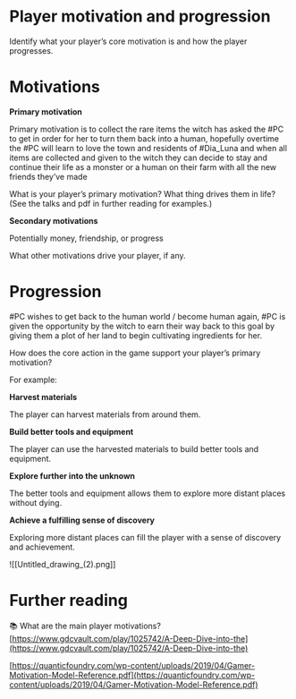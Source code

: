 # Player motivation and progression

Identify what your player’s core motivation is and how the player progresses.

# Motivations

**Primary motivation**

Primary motivation is to collect the rare items the witch has asked the #PC to get in order for her to turn them back into a human, hopefully overtime the #PC will learn to love the town and residents of #Dia_Luna and when all items are collected and given to the witch they can decide to stay and continue their life as a monster or a human on their farm with all the new friends they’ve made

What is your player’s primary motivation? What thing drives them in life? (See the talks and pdf in further reading for examples.)

**Secondary motivations**

Potentially money, friendship, or progress

What other motivations drive your player, if any.

# Progression


#PC wishes to get back to the human world / become human again, #PC is given the opportunity by the witch to earn their way back to this goal by giving them a plot of her land to begin cultivating ingredients for her.

How does the core action in the game support your player’s primary motivation?

For example:

**Harvest materials**

The player can harvest materials from around them.

**Build better tools and equipment**

The player can use the harvested materials to build better tools and equipment.

**Explore further into the unknown**

The better tools and equipment allows them to explore more distant places without dying.

**Achieve a fulfilling sense of discovery**

Exploring more distant places can fill the player with a sense of discovery and achievement.

![[Untitled_drawing_(2).png]]

# Further reading


📚 What are the main player motivations?
[https://www.gdcvault.com/play/1025742/A-Deep-Dive-into-the](https://www.gdcvault.com/play/1025742/A-Deep-Dive-into-the)

[https://quanticfoundry.com/wp-content/uploads/2019/04/Gamer-Motivation-Model-Reference.pdf](https://quanticfoundry.com/wp-content/uploads/2019/04/Gamer-Motivation-Model-Reference.pdf)

